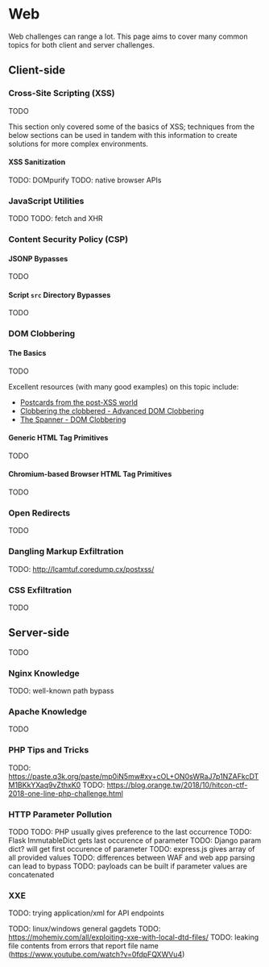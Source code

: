 # Web

Web challenges can range a lot. This page aims to cover many common topics for both client and server challenges.

## Client-side

### Cross-Site Scripting (XSS)

TODO

This section only covered some of the basics of XSS; techniques from the below sections can be used in tandem with this information to create solutions for more complex environments.

#### XSS Sanitization

TODO: DOMpurify
TODO: native browser APIs

### JavaScript Utilities

TODO
TODO: fetch and XHR

### Content Security Policy (CSP)

#### JSONP Bypasses

TODO

#### Script `src` Directory Bypasses

TODO

### DOM Clobbering

#### The Basics

TODO

Excellent resources (with many good examples) on this topic include:

* [Postcards from the post-XSS world](http://lcamtuf.coredump.cx/postxss/)
* [Clobbering the clobbered - Advanced DOM Clobbering](https://medium.com/@terjanq/dom-clobbering-techniques-8443547ebe94)
* [The Spanner - DOM Clobbering](http://www.thespanner.co.uk/2013/05/16/dom-clobbering/)

#### Generic HTML Tag Primitives

TODO

#### Chromium-based Browser HTML Tag Primitives

TODO

### Open Redirects

TODO

### Dangling Markup Exfiltration

TODO: http://lcamtuf.coredump.cx/postxss/

### CSS Exfiltration

TODO

## Server-side

TODO

### Nginx Knowledge

TODO: well-known path bypass

### Apache Knowledge

TODO

### PHP Tips and Tricks

TODO: https://paste.q3k.org/paste/mp0iN5mw#xy+cOL+ON0sWRaJ7p1NZAFkcDTM1BKkYXaq9vZthxK0
TODO: https://blog.orange.tw/2018/10/hitcon-ctf-2018-one-line-php-challenge.html

### HTTP Parameter Pollution

TODO
TODO: PHP usually gives preference to the last occurrence
TODO: Flask ImmutableDict gets last occurence of parameter
TODO: Django param dict? will get first occurence of parameter
TODO: express.js gives array of all provided values
TODO: differences between WAF and web app parsing can lead to bypass
TODO: payloads can be built if parameter values are concatenated

### XXE

TODO: trying application/xml for API endpoints

TODO: linux/windows general gagdets
TODO: https://mohemiv.com/all/exploiting-xxe-with-local-dtd-files/
TODO: leaking file contents from errors that report file name (https://www.youtube.com/watch?v=0fdpFQXWVu4)
